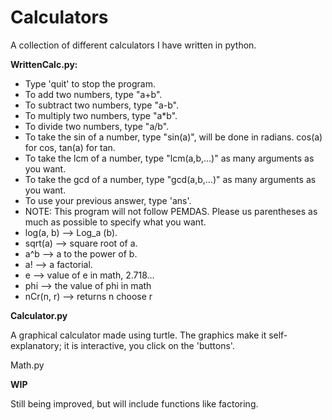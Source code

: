 # Calculators

A collection of different calculators I have written in python.

**WrittenCalc.py:**

* Type 'quit' to stop the program.
* To add two numbers, type "a+b".
* To subtract two numbers, type "a-b".
* To multiply two numbers, type "a*b".
* To divide two numbers, type "a/b".
* To take the sin of a number, type "sin(a)", will be done in radians.
    cos(a) for cos, tan(a) for tan.
* To take the lcm of a number, type "lcm(a,b,...)" as many arguments as you want.
* To take the gcd of a number, type "gcd(a,b,...)" as many arguments as you want.
* To use your previous answer, type 'ans'.
* NOTE: This program will not follow PEMDAS. Please us parentheses as much as possible to specify what you want.
* log(a, b) --> Log_a (b).
* sqrt(a) --> square root of a.
* a^b --> a to the power of b.
* a! --> a factorial.
* e --> value of e in math, 2.718...
* phi --> the value of phi in math
* nCr(n, r) --> returns n choose r

**Calculator.py**

A graphical calculator made using turtle. The graphics make it self-explanatory; it is interactive, you click on the 'buttons'.

Math.py

**WIP**

Still being improved, but will include functions like factoring.
